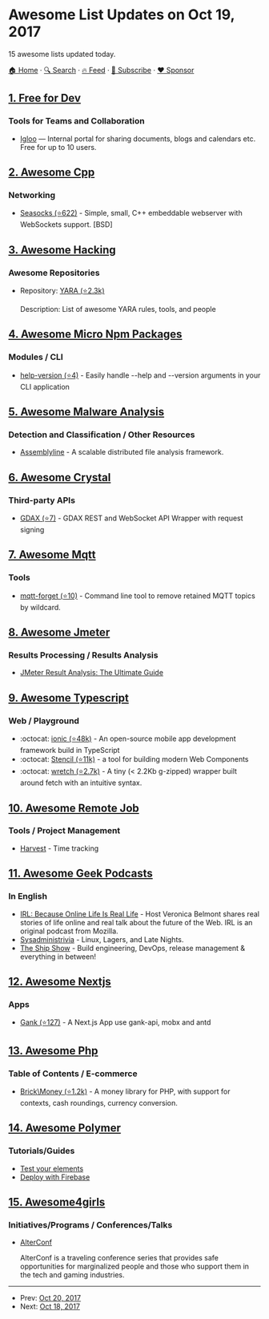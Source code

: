 # Awesome List Updates on Oct 19, 2017

15 awesome lists updated today.

[🏠 Home](/README.md) · [🔍 Search](https://www.trackawesomelist.com/search/) · [🔥 Feed](https://www.trackawesomelist.com/rss.xml) · [📮 Subscribe](https://trackawesomelist.us17.list-manage.com/subscribe?u=d2f0117aa829c83a63ec63c2f&id=36a103854c) · [❤️  Sponsor](https://github.com/sponsors/theowenyoung)



## [1. Free for Dev](/content/ripienaar/free-for-dev/README.md)

### Tools for Teams and Collaboration

*   [Igloo](https://www.igloosoftware.com/) — Internal portal for sharing documents, blogs and calendars etc. Free for up to 10 users.

## [2. Awesome Cpp](/content/fffaraz/awesome-cpp/README.md)

### Networking

*   [Seasocks (⭐622)](https://github.com/mattgodbolt/seasocks) - Simple, small, C++ embeddable webserver with WebSockets support. \[BSD]

## [3. Awesome Hacking](/content/Hack-with-Github/Awesome-Hacking/README.md)

### Awesome Repositories

- Repository: [YARA (⭐2.3k)](https://github.com/InQuest/awesome-yara)

  Description: List of awesome YARA rules, tools, and people



## [4. Awesome Micro Npm Packages](/content/parro-it/awesome-micro-npm-packages/README.md)

### Modules / CLI

*   [help-version (⭐4)](https://github.com/eush77/help-version) - Easily handle --help and --version arguments in your CLI application

## [5. Awesome Malware Analysis](/content/rshipp/awesome-malware-analysis/README.md)

### Detection and Classification / Other Resources

*   [Assemblyline](https://bitbucket.org/cse-assemblyline/assemblyline) - A scalable
    distributed file analysis framework.

## [6. Awesome Crystal](/content/veelenga/awesome-crystal/README.md)

### Third-party APIs

*   [GDAX (⭐7)](https://github.com/mccallofthewild/gdax) - GDAX REST and WebSocket API Wrapper with request signing

## [7. Awesome Mqtt](/content/hobbyquaker/awesome-mqtt/README.md)

### Tools

*   [mqtt-forget (⭐10)](https://github.com/hobbyquaker/mqtt-forget) - Command line tool to remove retained MQTT topics by wildcard.

## [8. Awesome Jmeter](/content/aliesbelik/awesome-jmeter/README.md)

### Results Processing / Results Analysis

*   [JMeter Result Analysis: The Ultimate Guide](https://octoperf.com/blog/2017/10/19/how-to-analyze-jmeter-results/)

## [9. Awesome Typescript](/content/dzharii/awesome-typescript/README.md)

### Web / Playground

*   :octocat: [ionic (⭐48k)](https://github.com/ionic-team/ionic) - An open-source mobile app development framework build in TypeScript
*   :octocat: [Stencil (⭐11k)](https://github.com/ionic-team/stencil) - a tool for building modern Web Components
*   :octocat: [wretch (⭐2.7k)](https://github.com/elbywan/wretch) - A tiny (< 2.2Kb g-zipped) wrapper built around fetch with an intuitive syntax.

## [10. Awesome Remote Job](/content/lukasz-madon/awesome-remote-job/README.md)

### Tools / Project Management

*   [Harvest](https://www.getharvest.com/) - Time tracking

## [11. Awesome Geek Podcasts](/content/ayr-ton/awesome-geek-podcasts/README.md)

### In English

*   [IRL: Because Online Life Is Real Life](https://irlpodcast.org/) - Host Veronica Belmont shares real stories of life online and real talk about the future of the Web. IRL is an original podcast from Mozilla.
*   [Sysadministrivia](https://sysadministrivia.com/) - Linux, Lagers, and Late Nights.
*   [The Ship Show](http://theshipshow.com/) - Build engineering, DevOps, release management & everything in between!

## [12. Awesome Nextjs](/content/unicodeveloper/awesome-nextjs/README.md)

### Apps

*   [Gank (⭐127)](https://github.com/OrangeXC/gank) - A Next.js App use gank-api, mobx and antd

## [13. Awesome Php](/content/ziadoz/awesome-php/README.md)

### Table of Contents / E-commerce

*   [Brick\Money (⭐1.2k)](https://github.com/brick/money) - A money library for PHP, with support for contexts, cash roundings, currency conversion.

## [14. Awesome Polymer](/content/Granze/awesome-polymer/README.md)

### Tutorials/Guides

*   [Test your elements](https://www.polymer-project.org/2.0/docs/tools/tests)
*   [Deploy with Firebase](https://www.polymer-project.org/2.0/start/toolbox/deploy)

## [15. Awesome4girls](/content/cristianoliveira/awesome4girls/README.md)

### Initiatives/Programs / Conferences/Talks

*   [AlterConf](https://alterconf.com/)

    AlterConf is a traveling conference series that provides safe opportunities for marginalized people and those who support them in the tech and gaming industries.

---

- Prev: [Oct 20, 2017](/content/2017/10/20/README.md)
- Next: [Oct 18, 2017](/content/2017/10/18/README.md)